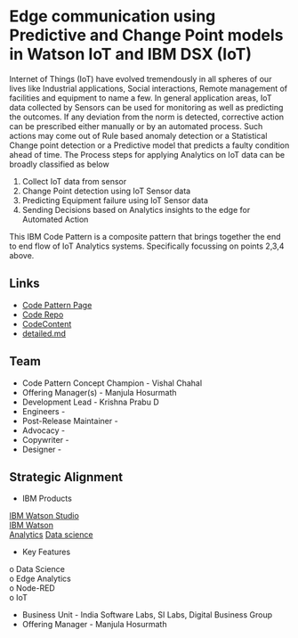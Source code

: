 # Edge communication using Predictive and Change Point models in Watson IoT and IBM DSX (IoT)  

Internet of Things (IoT) have evolved tremendously in all spheres of our lives like Industrial
applications, Social interactions, Remote management of facilities and equipment to name a few.
In general application areas, IoT data collected by Sensors can be used for monitoring as
well as predicting the outcomes. If any deviation from the norm is detected, corrective action can be prescribed either manually or by an automated process. Such actions may come out of Rule based anomaly detection or a Statistical Change point detection or a Predictive model that predicts a faulty condition ahead of time.
The Process steps for applying Analytics on IoT data can be broadly classified as below  
  
1.	Collect IoT data from sensor
2.	Change Point detection using IoT Sensor data
3.	Predicting Equipment failure using IoT Sensor data
4.	Sending Decisions based on Analytics insights to the edge for Automated Action  
  
This IBM Code Pattern is a composite pattern that brings together the end to end flow of IoT Analytics systems.
Specifically focussing on points 2,3,4 above.  

## Links

* [Code Pattern Page](https://developer.ibm.com/code/patterns/)
* [Code Repo](https://github.com/IBM/iot-edge-predictive-models-dsx)
* [CodeContent](https://github.com/IBM/iot-edge-predictive-models-dsx/tree/master/configuration)
* [detailed.md](https://github.com/IBM/iot-edge-predictive-models-dsx/blob/master/om-docs/detailed.md)

## Team

* Code Pattern Concept Champion - Vishal Chahal
* Offering Manager(s) - Manjula Hosurmath
* Development Lead - Krishna Prabu D
* Engineers -
* Post-Release Maintainer -
* Advocacy -
* Copywriter -
* Designer -

## Strategic Alignment

* IBM Products  
  
[IBM Watson Studio](https://datascience.ibm.com/)  
[IBM Watson](https://dataplatform.ibm.com/)  
[Analytics](https://developer.ibm.com/code/technologies/analytics/?cm=IBMCode-_--_-featured_technologies-_-analytics)
[Data science](https://developer.ibm.com/code/technologies/data-science/?cm=IBMCode-_--_-featured_technologies-_-data-science)
  
* Key Features  
  
o	Data Science  
o	Edge Analytics  
o	Node-RED  
o	IoT  
  
* Business Unit - India Software Labs, SI Labs, Digital Business Group
* Offering Manager - Manjula Hosurmath
